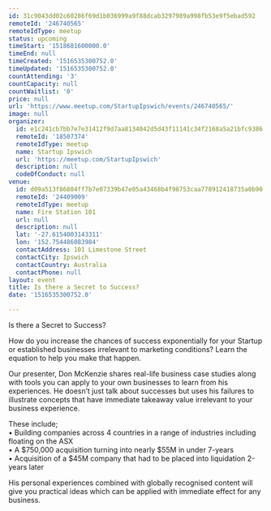 ```yaml
---
id: 31c9043dd02c60286f69d1b036999a9f88dcab3297989a998fb53e9f5ebad592
remoteId: '246740565'
remoteIdType: meetup
status: upcoming
timeStart: '1518681600000.0'
timeEnd: null
timeCreated: '1516535300752.0'
timeUpdated: '1516535300752.0'
countAttending: '3'
countCapacity: null
countWaitlist: '0'
price: null
url: 'https://www.meetup.com/StartupIpswich/events/246740565/'
image: null
organizer:
  id: e1c241cb7bb7e7e31412f9d7aa8134042d5d43f11141c34f2168a5a21bfc9386
  remoteId: '18507374'
  remoteIdType: meetup
  name: Startup Ipswich
  url: 'https://meetup.com/StartupIpswich'
  description: null
  codeOfConduct: null
venue:
  id: d09a513f86804ff7b7e07339b47e05a43468b4f98753caa778912418735a0b90
  remoteId: '24409009'
  remoteIdType: meetup
  name: Fire Station 101
  url: null
  description: null
  lat: '-27.6154003143311'
  lon: '152.754486083984'
  contactAddress: 101 Limestone Street
  contactCity: Ipswich
  contactCountry: Australia
  contactPhone: null
layout: event
title: Is there a Secret to Success?
date: '1516535300752.0'

---
```

<p>Is there a Secret to Success?</p> <p>How do you increase the chances of success exponentially for your Startup or established businesses irrelevant to marketing conditions? Learn the equation to help you make that happen.</p> <p>Our presenter, Don McKenzie shares real-life business case studies along with tools you can apply to your own businesses to learn from his experiences. He doesn’t just talk about successes but uses his failures to illustrate concepts that have immediate takeaway value irrelevant to your business experience.</p> <p>These include;<br/>• Building companies across 4 countries in a range of industries including floating on the ASX<br/>• A $750,000 acquisition turning into nearly $55M in under 7-years<br/>• Acquisition of a $45M company that had to be placed into liquidation 2-years later</p> <p>His personal experiences combined with globally recognised content will give you practical ideas which can be applied with immediate effect for any business.</p> 
